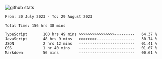 
![github stats](https://github-readme-stats.vercel.app/api?username=realmahd1&show_icons=true&theme=codeSTACKr&hide_rank=true&count_private=true)

<!--START_SECTION:waka-->

```txt
From: 30 July 2023 - To: 29 August 2023

Total Time: 156 hrs 38 mins

TypeScript       100 hrs 49 mins >>>>>>>>>>>>>>>>---------   64.37 %
JavaScript       48 hrs 9 mins   >>>>>>>>-----------------   30.74 %
JSON             2 hrs 12 mins   -------------------------   01.41 %
CSS              1 hr 40 mins    -------------------------   01.07 %
Markdown         56 mins         -------------------------   00.61 %
```

<!--END_SECTION:waka-->

